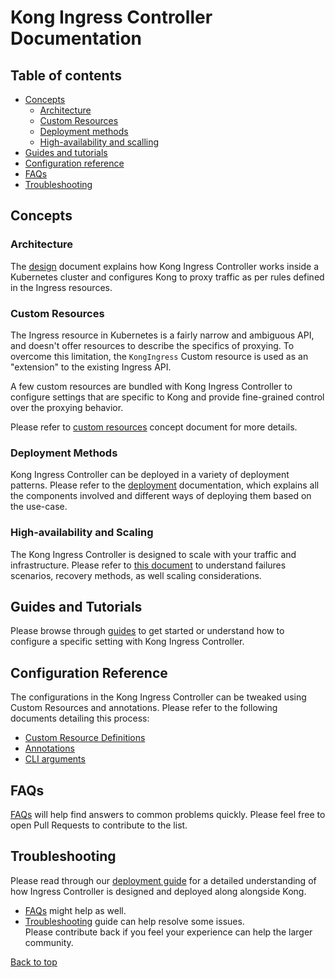 # Kong Ingress Controller Documentation

## Table of contents

- [Concepts](#concepts)
  - [Architecture](#architecture)
  - [Custom Resources](#custom-resources)
  - [Deployment methods](#deployment-methods)
  - [High-availability and scalling](#high-availability-and-scalling)
- [Guides and tutorials](#guides-and-tutorials)
- [Configuration reference](#configuration-reference)
- [FAQs](#faqs)
- [Troubleshooting](#troubleshooting)

## Concepts

### Architecture

The [design][design] document explains how Kong Ingress Controller works
inside a Kubernetes cluster and configures Kong to proxy traffic as per
rules defined in the Ingress resources.

### Custom Resources

The Ingress resource in Kubernetes is a fairly narrow and ambiguous API, and
doesn't offer resources to describe the specifics of proxying.
To overcome this limitation, the `KongIngress` Custom resource is used as an
"extension" to the existing Ingress API.

A few custom resources are bundled with Kong Ingress Controller to configure
settings that are specific to Kong and provide fine-grained control over
the proxying behavior.

Please refer to [custom resources][crd] concept document for more details.

### Deployment Methods

Kong Ingress Controller can be deployed in a variety of deployment patterns.
Please refer to the [deployment](concepts/deployment.md) documentation,
which explains all the components
involved and different ways of deploying them based on the use-case.

### High-availability and Scaling

The Kong Ingress Controller is designed to scale with your traffic
and infrastructure.
Please refer to [this document](concepts/ha-and-scaling.md) to understand
failures scenarios, recovery methods, as well scaling considerations.

## Guides and Tutorials

Please browse through [guides][guides] to get started or understand how to configure
a specific setting with Kong Ingress Controller.

## Configuration Reference

The configurations in the Kong Ingress Controller can be tweaked using
Custom Resources and annotations.
Please refer to the following documents detailing this process:

- [Custom Resource Definitions](references/custom-resources.md)
- [Annotations](references/annotations.md)
- [CLI arguments](references/cli-arguments.md)

## FAQs

[FAQs][faqs] will help find answers to common problems quickly.
Please feel free to open Pull Requests to contribute to the list.

## Troubleshooting

Please read through our [deployment guide][deployment] for a detailed
understanding of how Ingress Controller is designed and deployed
along alongside Kong.

- [FAQs][faqs] might help as well.
- [Troubleshooting][troubleshooting] guide can help
  resolve some issues.  
  Please contribute back if you feel your experience can help
  the larger community.

[annotations]: annotations.md
[crd]: concepts/custom-resources.md
[deployment]: deployment/
[design]: concepts/design.md
[faqs]: faq.md
[troubleshooting]: troubleshooting.md
[guides]: guides/

[Back to top](#kong-ingress-controller-documentation)
